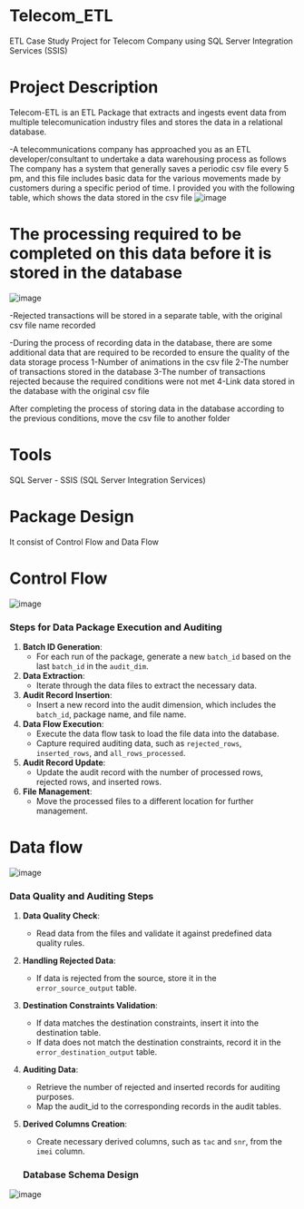 # Telecom_ETL
 ETL Case Study Project for Telecom Company using SQL Server Integration Services (SSIS)
# Project Description
 Telecom-ETL is an ETL Package that extracts and ingests event data from multiple telecomunication industry files and stores the data in a relational database.

-A telecommunications company has approached you as an ETL developer/consultant to undertake a data warehousing process as follows
The company has a system that generally saves a periodic csv file every 5 pm, and this file includes basic data for the various movements made by customers during a specific period of time.
I provided you with the following table, which shows the data stored in the csv file
 ![image](https://github.com/user-attachments/assets/17a1763a-4aca-4616-be2c-582a9ba13909)

 # The processing required to be completed on this data before it is stored in the database
![image](https://github.com/user-attachments/assets/3effae61-14c2-4709-930d-a9cb589fbb9a)

-Rejected transactions will be stored in a separate table, with the original csv file name recorded

-During the process of recording data in the database, there are some additional data that are required to be recorded to ensure the quality of the data storage process
1-Number of animations in the csv file
2-The number of transactions stored in the database
3-The number of transactions rejected because the required conditions were not met
4-Link data stored in the database with the original csv file

After completing the process of storing data in the database according to the previous conditions, move the csv file to another folder

# Tools
SQL Server - SSIS (SQL Server Integration Services)

# Package Design
It consist of Control Flow and Data Flow
# Control Flow
![image](https://github.com/user-attachments/assets/1827dcaf-8dda-465a-bf19-ce175becf558)
### Steps for Data Package Execution and Auditing

1. **Batch ID Generation**: 
   - For each run of the package, generate a new `batch_id` based on the last `batch_id` in the `audit_dim`.
2. **Data Extraction**:
   - Iterate through the data files to extract the necessary data.
3. **Audit Record Insertion**:
   - Insert a new record into the audit dimension, which includes the `batch_id`, package name, and file name.
4. **Data Flow Execution**:
   - Execute the data flow task to load the file data into the database.
   - Capture required auditing data, such as `rejected_rows`, `inserted_rows`, and `all_rows_processed`.
5. **Audit Record Update**:
   - Update the audit record with the number of processed rows, rejected rows, and inserted rows.
6. **File Management**:
   - Move the processed files to a different location for further management.
# Data flow

![image](https://github.com/user-attachments/assets/2c02a36b-1562-4ffc-813b-bfedf0d320a3)

### Data Quality and Auditing Steps

1. **Data Quality Check**:
   - Read data from the files and validate it against predefined data quality rules.
2. **Handling Rejected Data**:
   - If data is rejected from the source, store it in the `error_source_output` table.
3. **Destination Constraints Validation**:
   - If data matches the destination constraints, insert it into the destination table.
   - If data does not match the destination constraints, record it in the `error_destination_output` table.
4. **Auditing Data**:
   - Retrieve the number of rejected and inserted records for auditing purposes.
   - Map the audit_id to the corresponding records in the audit tables.
5. **Derived Columns Creation**:
   - Create necessary derived columns, such as `tac` and `snr`, from the `imei` column.
  
   ### Database Schema Design
![image](https://github.com/user-attachments/assets/78f683cc-1cdd-4f6e-babc-9199e2384843)




